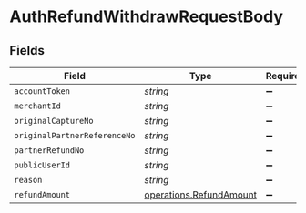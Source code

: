 # AuthRefundWithdrawRequestBody


## Fields

| Field                                                              | Type                                                               | Required                                                           | Description                                                        | Example                                                            |
| ------------------------------------------------------------------ | ------------------------------------------------------------------ | ------------------------------------------------------------------ | ------------------------------------------------------------------ | ------------------------------------------------------------------ |
| `accountToken`                                                     | *string*                                                           | :heavy_minus_sign:                                                 | N/A                                                                | 9f7cfb9e8b744785b0e5a0496dccab48                                   |
| `merchantId`                                                       | *string*                                                           | :heavy_minus_sign:                                                 | N/A                                                                | AYOPOP                                                             |
| `originalCaptureNo`                                                | *string*                                                           | :heavy_minus_sign:                                                 | N/A                                                                | 20230630A09101111001100110000108                                   |
| `originalPartnerReferenceNo`                                       | *string*                                                           | :heavy_minus_sign:                                                 | N/A                                                                | 30201012592224045978914301029091010910998                          |
| `partnerRefundNo`                                                  | *string*                                                           | :heavy_minus_sign:                                                 | N/A                                                                | 20230630A001100000000090010001                                     |
| `publicUserId`                                                     | *string*                                                           | :heavy_minus_sign:                                                 | N/A                                                                | AYOPOP-285FRVRWJ                                                   |
| `reason`                                                           | *string*                                                           | :heavy_minus_sign:                                                 | N/A                                                                | Test_Chaitu_REFUND_01                                              |
| `refundAmount`                                                     | [operations.RefundAmount](../../models/operations/refundamount.md) | :heavy_minus_sign:                                                 | N/A                                                                |                                                                    |